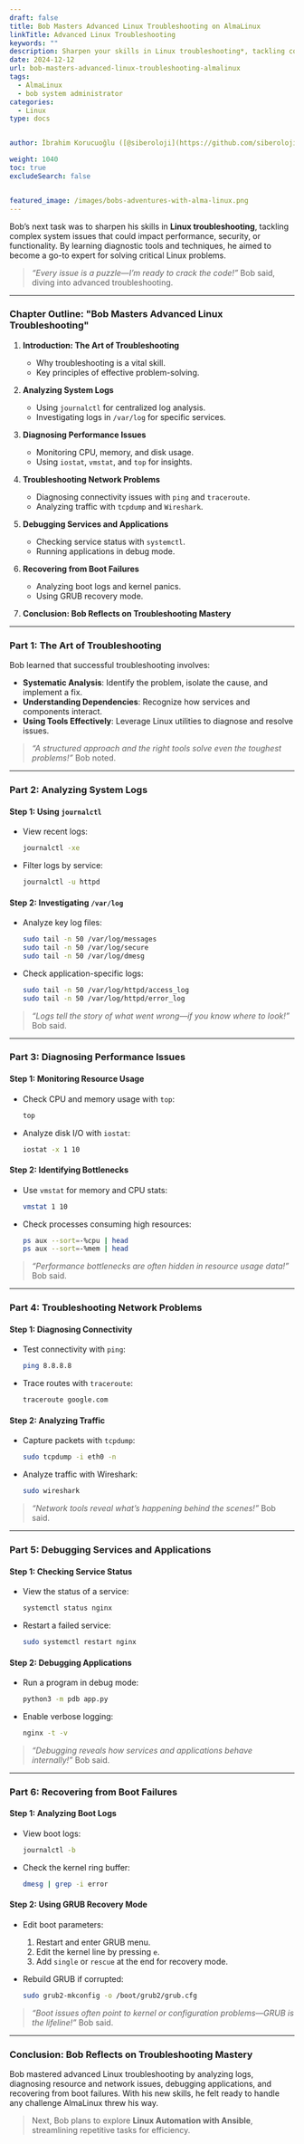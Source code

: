```yaml
---
draft: false
title: Bob Masters Advanced Linux Troubleshooting on AlmaLinux
linkTitle: Advanced Linux Troubleshooting
keywords: ""
description: Sharpen your skills in Linux troubleshooting*, tackling complex system issues that could impact performance, security, or functionality.
date: 2024-12-12
url: bob-masters-advanced-linux-troubleshooting-almalinux
tags:
  - AlmaLinux
  - bob system administrator
categories:
  - Linux
type: docs


author: İbrahim Korucuoğlu ([@siberoloji](https://github.com/siberoloji))

weight: 1040
toc: true
excludeSearch: false


featured_image: /images/bobs-adventures-with-alma-linux.png
---
```

Bob’s next task was to sharpen his skills in **Linux troubleshooting**, tackling complex system issues that could impact performance, security, or functionality. By learning diagnostic tools and techniques, he aimed to become a go-to expert for solving critical Linux problems.

> *“Every issue is a puzzle—I’m ready to crack the code!”* Bob said, diving into advanced troubleshooting.

---

### **Chapter Outline: "Bob Masters Advanced Linux Troubleshooting"**

1. **Introduction: The Art of Troubleshooting**
   - Why troubleshooting is a vital skill.
   - Key principles of effective problem-solving.

2. **Analyzing System Logs**
   - Using `journalctl` for centralized log analysis.
   - Investigating logs in `/var/log` for specific services.

3. **Diagnosing Performance Issues**
   - Monitoring CPU, memory, and disk usage.
   - Using `iostat`, `vmstat`, and `top` for insights.

4. **Troubleshooting Network Problems**
   - Diagnosing connectivity issues with `ping` and `traceroute`.
   - Analyzing traffic with `tcpdump` and `Wireshark`.

5. **Debugging Services and Applications**
   - Checking service status with `systemctl`.
   - Running applications in debug mode.

6. **Recovering from Boot Failures**
   - Analyzing boot logs and kernel panics.
   - Using GRUB recovery mode.

7. **Conclusion: Bob Reflects on Troubleshooting Mastery**

---

### **Part 1: The Art of Troubleshooting**

Bob learned that successful troubleshooting involves:

- **Systematic Analysis**: Identify the problem, isolate the cause, and implement a fix.
- **Understanding Dependencies**: Recognize how services and components interact.
- **Using Tools Effectively**: Leverage Linux utilities to diagnose and resolve issues.

> *“A structured approach and the right tools solve even the toughest problems!”* Bob noted.

---

### **Part 2: Analyzing System Logs**

#### **Step 1: Using `journalctl`**

- View recent logs:

  ```bash
  journalctl -xe
  ```

- Filter logs by service:

  ```bash
  journalctl -u httpd
  ```

#### **Step 2: Investigating `/var/log`**

- Analyze key log files:

  ```bash
  sudo tail -n 50 /var/log/messages
  sudo tail -n 50 /var/log/secure
  sudo tail -n 50 /var/log/dmesg
  ```

- Check application-specific logs:

  ```bash
  sudo tail -n 50 /var/log/httpd/access_log
  sudo tail -n 50 /var/log/httpd/error_log
  ```

> *“Logs tell the story of what went wrong—if you know where to look!”* Bob said.

---

### **Part 3: Diagnosing Performance Issues**

#### **Step 1: Monitoring Resource Usage**

- Check CPU and memory usage with `top`:

  ```bash
  top
  ```

- Analyze disk I/O with `iostat`:

  ```bash
  iostat -x 1 10
  ```

#### **Step 2: Identifying Bottlenecks**

- Use `vmstat` for memory and CPU stats:

  ```bash
  vmstat 1 10
  ```

- Check processes consuming high resources:

  ```bash
  ps aux --sort=-%cpu | head
  ps aux --sort=-%mem | head
  ```

> *“Performance bottlenecks are often hidden in resource usage data!”* Bob said.

---

### **Part 4: Troubleshooting Network Problems**

#### **Step 1: Diagnosing Connectivity**

- Test connectivity with `ping`:

  ```bash
  ping 8.8.8.8
  ```

- Trace routes with `traceroute`:

  ```bash
  traceroute google.com
  ```

#### **Step 2: Analyzing Traffic**

- Capture packets with `tcpdump`:

  ```bash
  sudo tcpdump -i eth0 -n
  ```

- Analyze traffic with Wireshark:

  ```bash
  sudo wireshark
  ```

> *“Network tools reveal what’s happening behind the scenes!”* Bob said.

---

### **Part 5: Debugging Services and Applications**

#### **Step 1: Checking Service Status**

- View the status of a service:

  ```bash
  systemctl status nginx
  ```

- Restart a failed service:

  ```bash
  sudo systemctl restart nginx
  ```

#### **Step 2: Debugging Applications**

- Run a program in debug mode:

  ```bash
  python3 -m pdb app.py
  ```

- Enable verbose logging:

  ```bash
  nginx -t -v
  ```

> *“Debugging reveals how services and applications behave internally!”* Bob said.

---

### **Part 6: Recovering from Boot Failures**

#### **Step 1: Analyzing Boot Logs**

- View boot logs:

  ```bash
  journalctl -b
  ```

- Check the kernel ring buffer:

  ```bash
  dmesg | grep -i error
  ```

#### **Step 2: Using GRUB Recovery Mode**

- Edit boot parameters:
  1. Restart and enter GRUB menu.
  2. Edit the kernel line by pressing `e`.
  3. Add `single` or `rescue` at the end for recovery mode.

- Rebuild GRUB if corrupted:

  ```bash
  sudo grub2-mkconfig -o /boot/grub2/grub.cfg
  ```

> *“Boot issues often point to kernel or configuration problems—GRUB is the lifeline!”* Bob said.

---

### **Conclusion: Bob Reflects on Troubleshooting Mastery**

Bob mastered advanced Linux troubleshooting by analyzing logs, diagnosing resource and network issues, debugging applications, and recovering from boot failures. With his new skills, he felt ready to handle any challenge AlmaLinux threw his way.

> Next, Bob plans to explore **Linux Automation with Ansible**, streamlining repetitive tasks for efficiency.
